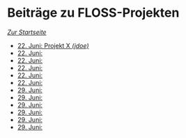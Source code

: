 Beiträge zu FLOSS-Projekten
===========================

*[Zur Startseite](./)*

- [22. Juni: Projekt X *(jdoe)*](#)
- [22. Juni:](#)
- [22. Juni:](#)
- [22. Juni:](#)
- [22. Juni:](#)
- [22. Juni:](#)
- [29. Juni:](#)
- [29. Juni:](#)
- [29. Juni:](#)
- [29. Juni:](#)
- [29. Juni:](#)
- [29. Juni:](#)
